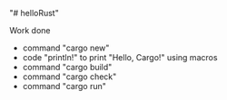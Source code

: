 "# helloRust" 

Work done
- command "cargo new"
- code "println!" to print "Hello, Cargo!" using macros 
- command "cargo build"
- command "cargo check"
- command "cargo run"